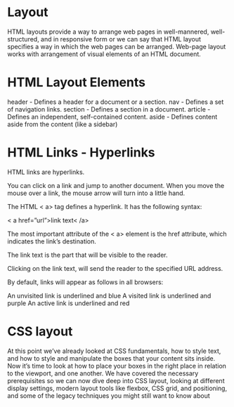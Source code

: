 # Layout
HTML layouts provide a way to arrange web pages in well-mannered, well-structured, and in responsive form or we can say that HTML layout specifies a way in which the web pages can be arranged. Web-page layout works with arrangement of visual elements of an HTML document.

 # HTML Layout Elements
header - Defines a header for a document or a section.
nav - Defines a set of navigation links.
section - Defines a section in a document.
article - Defines an independent, self-contained content.
aside - Defines content aside from the content (like a sidebar)

# HTML Links - Hyperlinks
HTML links are hyperlinks.

You can click on a link and jump to another document. When you move the mouse over a link, the mouse arrow will turn into a little hand.

The HTML < a> tag defines a hyperlink. It has the following syntax:

< a href=”url”>link text< /a>

The most important attribute of the < a> element is the href attribute, which indicates the link’s destination.

The link text is the part that will be visible to the reader.

Clicking on the link text, will send the reader to the specified URL address.

By default, links will appear as follows in all browsers:

An unvisited link is underlined and blue
A visited link is underlined and purple
An active link is underlined and red

# CSS layout
At this point we’ve already looked at CSS fundamentals, how to style text, and how to style and manipulate the boxes that your content sits inside. Now it’s time to look at how to place your boxes in the right place in relation to the viewport, and one another. We have covered the necessary prerequisites so we can now dive deep into CSS layout, looking at different display settings, modern layout tools like flexbox, CSS grid, and positioning, and some of the legacy techniques you might still want to know about